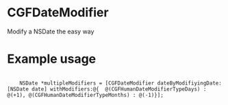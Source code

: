 CGFDateModifier
===============

Modify a NSDate the easy way


Example usage
===
```objc

    NSDate *multipleModifiers = [CGFDateModifier dateByModifiyingDate:[NSDate date] withModifiers:@{  @(CGFHumanDateModifierTypeDays) : @(+1), @(CGFHumanDateModifierTypeMonths) : @(-1)}];
```
